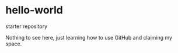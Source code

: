 # hello-world
starter repository

Nothing to see here, just learning how to use GitHub and claiming my space.
